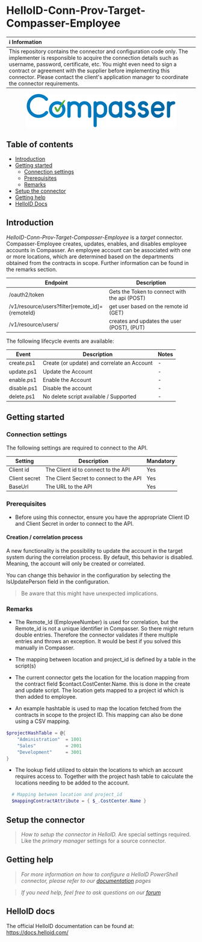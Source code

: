
# HelloID-Conn-Prov-Target-Compasser-Employee

| :information_source: Information |
|:---------------------------|
| This repository contains the connector and configuration code only. The implementer is responsible to acquire the connection details such as username, password, certificate, etc. You might even need to sign a contract or agreement with the supplier before implementing this connector. Please contact the client's application manager to coordinate the connector requirements. |

<p align="center">
  <img src="assets/logo.png">
</p>

## Table of contents

- [Introduction](#Introduction)
- [Getting started](#Getting-started)
  + [Connection settings](#Connection-settings)
  + [Prerequisites](#Prerequisites)
  + [Remarks](#Remarks)
- [Setup the connector](@Setup-The-Connector)
- [Getting help](#Getting-help)
- [HelloID Docs](#HelloID-docs)

## Introduction

_HelloID-Conn-Prov-Target-Compasser-Employee_ is a _target_ connector. Compasser-Employee creates, updates, enables, and disables employee accounts in Compasser. 
An employee account can be associated with one or more locations, which are determined based on the departments obtained from the contracts in scope. 
Further information can be found in the remarks section.

| Endpoint                                          | Description                                   |
| ------------------------------------------------- | --------------------------------------------- |
| /oauth2/token                                     | Gets the Token to connect with the api (POST) |
| /v1/resource/users?filter[remote_id]={remoteId}   | get user based on the remote id (GET)         |
| /v1/resource/users/                               | creates and updates the user (POST), (PUT)    |


The following lifecycle events are available:

| Event       | Description                                 | Notes |
|------------ |---------------------------------------------|------	|
| create.ps1  | Create (or update) and correlate an Account | -     |
| update.ps1  | Update the Account                          | -     |
| enable.ps1  | Enable the Account                          | -     |
| disable.ps1 | Disable the account                         | -     |
| delete.ps1  | No delete script available / Supported      | -     |


## Getting started

### Connection settings

The following settings are required to connect to the API.

| Setting       | Description                             | Mandatory   |
| ------------- | --------------------------------------- | ----------- |
| Client id     | The Client id to connect to the API     | Yes         |
| Client secret | The Client Secret to connect to the API | Yes         |
| BaseUrl       | The URL to the API                      | Yes         |

### Prerequisites
 - Before using this connector, ensure you have the appropriate Client ID and Client Secret in order to connect to the API.
    
#### Creation / correlation process

A new functionality is the possibility to update the account in the target system during the correlation process. By default, this behavior is disabled. Meaning, the account will only be created or correlated.

You can change this behavior in the configuration by selecting the IsUpdatePerson field in the configuration.

> Be aware that this might have unexpected implications.

### Remarks
 - The Remote_Id (EmployeeNumber) is used for correlation, but the Remote_id is not a unique identifier in Compasser. So there might return double entries. Therefore the connector validates if there multiple entries and throws an exception. It would be best if you solved this manually in Compasser.
 - The mapping between location and project_id is defined by a table in the script(s)
 - The current connector gets the location for the location mapping from the contract field $contact.CostCenter.Name. this is done in the create and update script. The location gets mapped to a project id which is then added to employee.

- An example hashtable is used to map the location fetched from the contracts in scope to the project ID. This mapping can also be done using a CSV mapping.  
```powershell
$projectHashTable = @{
    "Administration"  = 1001
    "Sales"           = 2001
    "Development"     = 3001
}
```
- The lookup field utilized to obtain the locations to which an account requires access to. Together with the project hash table to calculate the locations needing to be added to the account.
```powershell
  # Mapping between location and project_id
  $mappingContractAttribute = { $_.CostCenter.Name }
```

## Setup the connector

> _How to setup the connector in HelloID._ Are special settings required. Like the _primary manager_ settings for a source connector.

## Getting help

> _For more information on how to configure a HelloID PowerShell connector, please refer to our [documentation](https://docs.helloid.com/hc/en-us/articles/360012558020-Configure-a-custom-PowerShell-target-system) pages_

> _If you need help, feel free to ask questions on our [forum](https://forum.helloid.com/forum/helloid-connectors/provisioning/1288-helloid-provisioning-target-compasser-employee)_

## HelloID docs

The official HelloID documentation can be found at: https://docs.helloid.com/
